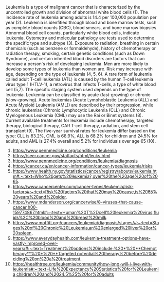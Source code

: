   Leukemia is a type of malignant cancer that is characterized by the uncontrolled growth and division of abnormal white blood cells (1). The incidence rate of leukemia among adults is 14.4 per 100,000 population per year (2). Leukemia is idenfitied through blood and bone marrow tests, such as complete blood counts (CBC), blood smears, and bone marrow biopsies. Abnormal blood cell counts, particularly white blood cells, indicate leukemia. Cytometry and molecular pathology are tests used to determine the specific type and subtype (3). 
  Exposure to radiation, breathing in certain chemicals (such as benzene or formaldehyde), history of chemotherapy or radiation therapy, smoking, certain genetic conditions (such as Down Syndrome), and certain inherited blood disorders are factors that can increase a person's risk of developing leukemia. Men are more likely to develop some types of leukemia than women are. Risk may increase with age, depending on the type of leukemia (4, 5, 6). A rare form of leukemia called adult T-cell leukemia (ATL) is caused by the human T-cell leukemia virus type 1 (HTLV-1), a retrovirus that infects T-cells, a type of white blood cell (5,7). 
  The specific staging system used depends on the type of leukemia. Leukemia can be classified by acute (fast-growing) or chronic (slow-growing). Acute leukemias (Acute Lymphoblastic Leukemia (ALL) and Acute Myeloid Leukemia (AML)) are described by their progression, while chronic leukemias (Chronic Lymphocytic Leukemia (CLL) and Chronic Myelogenous Leukemia (CML) may use the Rai or Binet systems (8). Current available treatments for leukemia include chemotherapy, targeted therapy, biological therapy, CAR T-cell therapy, radiation, and stem cell transplant (9). The five-year survival rates for leukemia differ based on the type: CLL is 83.2%, CML is 68.9%, ALL is 68.2% for children and 24.5% for adults, and AML is 27.4% overall and 5.2% for individuals over age 65 (10).



1. https://www.pennmedicine.org/conditions/leukemia
2. https://seer.cancer.gov/statfacts/html/leuks.html
3. https://www.pennmedicine.org/conditions/leukemia/diagnosis
4. https://cancer.ca/en/cancer-information/cancer-types/leukemia/risks
5. https://www.health.ny.gov/statistics/cancer/registry/abouts/leukemia.htm#:~:text=Who%20gets%20leukemia?,over%20the%20age%20of%2065.
6. https://www.cancercenter.com/cancer-types/leukemia/risk-factors#:~:text=Risk%20factors%20that%20may%20cause,is%2065%20years%20and%20older.
7. https://www.mdanderson.org/cancerwise/8-viruses-that-cause-cancer.h00-159774867.html#:~:text=Human%20T%2Dcell%20leukemia%20virus,fluids%2C%20blood%20and%20breast%20milk.
8. https://www.moffitt.org/cancers/leukemia/diagnosis/stages/#:~:text=Stages%20of%20Chronic%20Leukemia,an%20enlarged%20liver%20or%20spleen.
9. https://www.everydayhealth.com/leukemia-treatment-options-have-vastly-improved-over-years/#:~:text=Treatment%20options%20include:%20*%20**Chemotherapy**%20*%20**Targeted,potential%20therapy%20before%20deciding%20on%20a%20treatment.
10. https://healthtree.org/leukemia/community/how-long-will-i-live-with-leukemia#:~:text=Life%20Expectancy%20Statistics%20for%20Leukemia,children%20and%2024.5%25%20for%20adults
